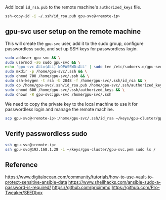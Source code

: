 
Add local `id_rsa.pub` to the remote machine's `authorized_keys` file.

```bash
ssh-copy-id -i ~/.ssh/id_rsa.pub gpu-svc@<remote-ip>
```


## gpu-svc user setup on the remote machine

This will create the `gpu-svc` user, add it to the sudo group, configure passwordless sudo, and set up SSH keys for passwordless login.

```bash
sudo adduser gpu-svc && \
sudo usermod -aG sudo gpu-svc && \
echo 'gpu-svc ALL=(ALL) NOPASSWD:ALL' | sudo tee /etc/sudoers.d/gpu-svc && \
sudo mkdir -p /home/gpu-svc/.ssh && \
sudo chmod 700 /home/gpu-svc/.ssh && \
sudo ssh-keygen -t rsa -b 2048 -f /home/gpu-svc/.ssh/id_rsa && \
sudo cp /home/gpu-svc/.ssh/id_rsa.pub /home/gpu-svc/.ssh/authorized_keys && \
sudo chmod 600 /home/gpu-svc/.ssh/authorized_keys && \
sudo chown -R gpu-svc:gpu-svc /home/gpu-svc/.ssh
```

We need to copy the private key to the local machine to use it for passwordless login and manage the remote machine.

```bash
scp gpu-svc@<remote-ip>:/home/gpu-svc/.ssh/id_rsa ~/keys/gpu-cluster/gpu-svc.pem
```

## Verify passwordless sudo

```bash
ssh gpu-svc@<remote-ip> 
ssh gpu-svc@192.168.1.28 -i ~/keys/gpu-cluster/gpu-svc.pem sudo ls /
```


## Reference
https://www.digitalocean.com/community/tutorials/how-to-use-vault-to-protect-sensitive-ansible-data
https://www.shellhacks.com/ansible-sudo-a-password-is-required/
https://github.com/priximmo
https://github.com/Pro-Tweaker/SEEDbox

